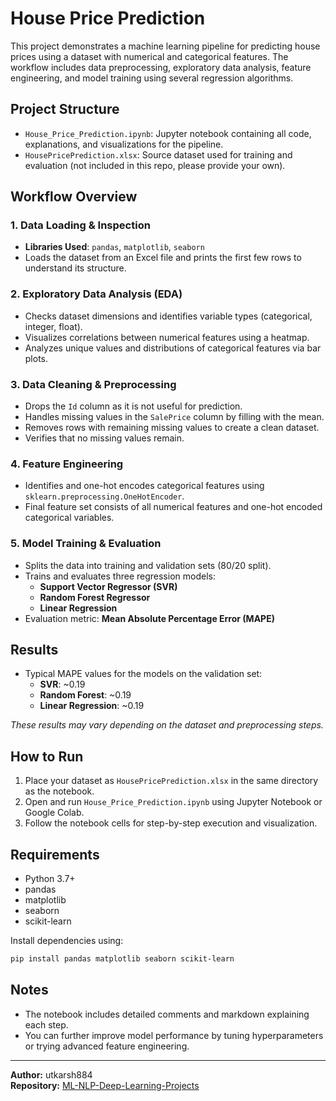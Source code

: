 # House Price Prediction

This project demonstrates a machine learning pipeline for predicting house prices using a dataset with numerical and categorical features. The workflow includes data preprocessing, exploratory data analysis, feature engineering, and model training using several regression algorithms.

## Project Structure

- `House_Price_Prediction.ipynb`: Jupyter notebook containing all code, explanations, and visualizations for the pipeline.
- `HousePricePrediction.xlsx`: Source dataset used for training and evaluation (not included in this repo, please provide your own).

## Workflow Overview

### 1. Data Loading & Inspection
- **Libraries Used**: `pandas`, `matplotlib`, `seaborn`
- Loads the dataset from an Excel file and prints the first few rows to understand its structure.

### 2. Exploratory Data Analysis (EDA)
- Checks dataset dimensions and identifies variable types (categorical, integer, float).
- Visualizes correlations between numerical features using a heatmap.
- Analyzes unique values and distributions of categorical features via bar plots.

### 3. Data Cleaning & Preprocessing
- Drops the `Id` column as it is not useful for prediction.
- Handles missing values in the `SalePrice` column by filling with the mean.
- Removes rows with remaining missing values to create a clean dataset.
- Verifies that no missing values remain.

### 4. Feature Engineering
- Identifies and one-hot encodes categorical features using `sklearn.preprocessing.OneHotEncoder`.
- Final feature set consists of all numerical features and one-hot encoded categorical variables.

### 5. Model Training & Evaluation
- Splits the data into training and validation sets (80/20 split).
- Trains and evaluates three regression models:
  - **Support Vector Regressor (SVR)**
  - **Random Forest Regressor**
  - **Linear Regression**
- Evaluation metric: **Mean Absolute Percentage Error (MAPE)**

## Results

- Typical MAPE values for the models on the validation set:
  - **SVR**: ~0.19
  - **Random Forest**: ~0.19
  - **Linear Regression**: ~0.19

*These results may vary depending on the dataset and preprocessing steps.*

## How to Run

1. Place your dataset as `HousePricePrediction.xlsx` in the same directory as the notebook.
2. Open and run `House_Price_Prediction.ipynb` using Jupyter Notebook or Google Colab.
3. Follow the notebook cells for step-by-step execution and visualization.

## Requirements

- Python 3.7+
- pandas
- matplotlib
- seaborn
- scikit-learn

Install dependencies using:
```bash
pip install pandas matplotlib seaborn scikit-learn
```

## Notes

- The notebook includes detailed comments and markdown explaining each step.
- You can further improve model performance by tuning hyperparameters or trying advanced feature engineering.

---

**Author:** utkarsh884  
**Repository:** [ML-NLP-Deep-Learning-Projects](https://github.com/utkarsh884/ML-NLP-Deep-Learning-Projects)
